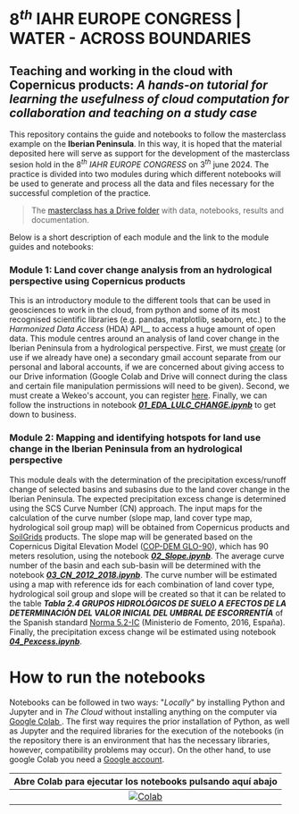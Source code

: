 # __$8^{th}$  IAHR__ EUROPE CONGRESS | WATER - ACROSS BOUNDARIES

## Teaching and working in the cloud with Copernicus products: _A hands-on tutorial for learning the usefulness of cloud computation for collaboration and teaching on a study case_

This repository contains the guide and notebooks to follow the masterclass example on the **Iberian Peninsula**. In this way, it is hoped that the material deposited here will serve as support for the development of the masterclass sesion hold in the $8^{th}$  _IAHR EUROPE CONGRESS_ on $3^{th}$ june 2024. The practice is divided into two modules during which different notebooks will be used to generate and process all the data and files necessary for the successful completion of the practice.

> The [masterclass has a Drive folder](https://drive.google.com/drive/folders/15QpFKMZtpjjnCSg4C5bYA8Lu8i46iThw?usp=drive_link) with data, notebooks, results and documentation.

Below is a short description of each module and the link to the module guides and notebooks:

### Module 1: Land cover change analysis from an hydrological perspective using Copernicus products
 This is an introductory module to the different tools that can be used in geosciences to work in the cloud, from python and some of its most recognised scientific libraries (e.g. pandas, matplotlib, seaborn, etc.) to the _Harmonized Data Access_ (HDA) API__ to access a huge amount of open data. This module centres around an analysis of land cover change in the Iberian Peninsula from a hydrological perspective. First, we must [create](https://support.google.com/mail/answer/56256?hl=en) (or use if we already have one) a secondary gmail account separate from our personal and laboral accounts, if we are concerned about giving access to our Drive information (Google Colab and Drive will connect during the class and certain file manipulation permissions will need to be given). Second, we must create a Wekeo's account, you can register [here](https://www.wekeo.eu/register). Finally, we can follow the instructions in notebook [***01_EDA_LULC_CHANGE.ipynb***](https://colab.research.google.com/github/juampismon/IAHR24_LISBON/blob/main/01_EDA_LULC_CHANGE.ipynb) to get down to business.
 

### Module 2: Mapping and identifying hotspots for land use change in the Iberian Peninsula from an hydrological perspective
This module deals with the determination of the precipitation excess/runoff change of selected basins and subasins due to the land cover change  in the Iberian Peninsula. The expected precipitation excess change is determined using the SCS Curve Number (CN) approach. The input maps for the calculation of the curve number (slope map, land cover type map, hydrological soil group map) will be obtained from Copernicus products and [SoilGrids](https://soilgrids.org/) products. The slope map will be generated based on the Copernicus Digital Elevation Model ([COP-DEM GLO-90](https://spacedata.copernicus.eu/collections/copernicus-digital-elevation-model)), which has 90 meters resolution, using the notebook [***02_Slope.ipynb***](https://colab.research.google.com/github/juampismon/IAHR24_LISBON/blob/main/02_Slope.ipynb). The average curve number of the basin and each sub-basin will be determined with the notebook [***03_CN_2012_2018.ipynb***]("https://colab.research.google.com/github/juampismon/IAHR24_LISBON/blob/main/03_CN_2012_2018.ipynb). The curve number will be estimated using a map with reference ids for each combination of land cover type, hydrological soil group and slope will be created so that it can be related to the table  ___Tabla 2.4 GRUPOS HIDROLÓGICOS DE SUELO A EFECTOS DE LA DETERMINACIÓN DEL VALOR INICIAL DEL UMBRAL DE ESCORRENTÍA___ of the Spanish standard [Norma 5.2-IC](https://www.boe.es/boe/dias/2016/03/10/pdfs/BOE-A-2016-2405.pdf) (Ministerio de Fomento, 2016, España). Finally, the precipitation excess change wil be estimated using notebook [***04_Pexcess.ipynb***](https://colab.research.google.com/github/juampismon/IAHR24_LISBON/blob/main/04_Pexcess.ipynb).

# How to run the notebooks


Notebooks can be followed in two ways: "_Locally_" by installing Python and Jupyter and in _The Cloud_ without installing anything on the computer via [Google Colab ](https://colab.research.google.com/). The first way requires the prior installation of Python, as well as Jupyter and the required libraries for the execution of the notebooks (in the repository there is an environment that has the necessary libraries, however, compatibility problems may occur). On the other hand, to use google Colab you need a [Google account](https://www.google.com/intl/es/account/about/).

|Abre Colab para ejecutar los notebooks pulsando aquí abajo|
|:-:|
|[![Colab](https://colab.research.google.com/assets/colab-badge.svg)](https://colab.research.google.com/)|


